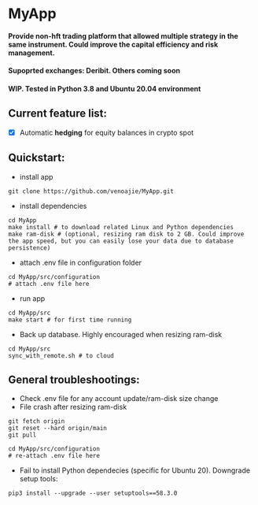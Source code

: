 # MyApp
#### Provide non-hft trading platform that allowed multiple strategy in the same instrument. Could improve the capital efficiency and risk management.

#### Supoprted exchanges: Deribit. Others coming soon

#### WIP. Tested in Python 3.8 and Ubuntu 20.04 environment

## Current feature list:
- [x] Automatic **hedging** for equity balances in crypto spot

## Quickstart:
- install app 
```shell 
git clone https://github.com/venoajie/MyApp.git
``` 
- install dependencies
```shell 
cd MyApp
make install # to download related Linux and Python dependencies
make ram-disk # (optional, resizing ram disk to 2 GB. Could improve the app speed, but you can easily lose your data due to database persistence)
``` 
- attach .env file in configuration folder
```shell 
cd MyApp/src/configuration
# attach .env file here
``` 
- run app
```shell 
cd MyApp/src
make start # for first time running
``` 
- Back up database. Highly encouraged when resizing ram-disk
```shell 
cd MyApp/src
sync_with_remote.sh # to cloud  
``` 

## General troubleshootings:
- Check .env file for any account update/ram-disk size change
- File crash after resizing ram-disk
```shell 
git fetch origin
git reset --hard origin/main
git pull
``` 

```shell 
cd MyApp/src/configuration
# re-attach .env file here
``` 
- Fail to install Python dependecies (specific for Ubuntu 20). Downgrade setup tools:
```shell 
pip3 install --upgrade --user setuptools==58.3.0
``` 
